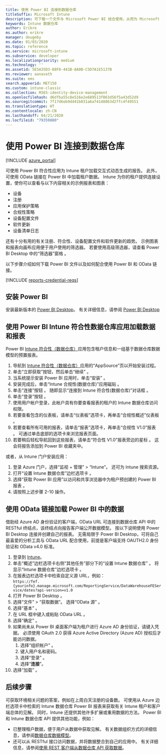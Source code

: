 ```yaml
---
title: 使用 Power BI 连接到数据仓库
titleSuffix: Microsoft Intune
description: 可下载一个文件与 Microsoft Power BI 结合使用，从而为 Microsoft Intune 租户加载动态生成的交互式报表。
keywords: Intune 数据仓库
author: Erikre
ms.author: erikre
manager: dougeby
ms.date: 01/03/2020
ms.topic: reference
ms.service: microsoft-intune
ms.subservice: developer
ms.localizationpriority: medium
ms.technology: ''
ms.assetid: 5E5A35D3-88F8-441B-8A0B-C5D7A1E5137B
ms.reviewer: aanavath
ms.suite: ems
search.appverid: MET150
ms.custom: intune-classic
ms.collection: M365-identity-device-management
ms.openlocfilehash: d6dfba55c8e516e2e689513f063d56f5a43d52d9
ms.sourcegitcommit: 7f17d6eb9dd41b031a6af4148863d2ffc4f49551
ms.translationtype: HT
ms.contentlocale: zh-CN
ms.lasthandoff: 04/21/2020
ms.locfileid: "79359880"
---
```

# <a name="connect-to-the-data-warehouse-with-power-bi"></a>使用 Power BI 连接到数据仓库

[!INCLUDE [azure_portal](../includes/azure_portal.md)]

可使用 Power BI 符合性应用为 Intune 租户加载交互式动态生成的报告。 此外，可使用 OData 链接在 Power BI 中加载租户数据。 Intune 为你的租户提供连接设置，使你可以查看与以下内容相关的示例报表和图表：  

- 设备
- 注册
- 应用保护策略
- 合规性策略
- 设备配置文件
- 软件更新
- 设备清单日志

还有十分有用的有关注册、符合性、设备配置文件和软件更新的趋势。 示例图表和报表向画布应用便于用户使用的筛选器。 若要使用高级筛选器，请查看 Power BI Desktop 中的“筛选器”窗格  。

以下步骤介绍如何下载 Power BI 文件以及如何配合使用 Power BI 和 OData 链接。

[!INCLUDE [reports-credential-reqs](../includes/reports-credential-reqs.md)]

## <a name="install-power-bi"></a>安装 Power BI

安装最新版本的 [Power BI Desktop](https://aka.ms/intune/datawarehouseapi/installpowerbi)。 有关详细信息，请参阅 [Power BI Desktop](https://powerbi.microsoft.com/desktop)

## <a name="load-the-data-and-reports-using-the-power-bi-intune-compliance-data-warehouse-app"></a>使用 Power BI Intune 符合性数据仓库应用加载数据和报表

Power BI [Intune 符合性（数据仓库）](https://aka.ms/intune/datawarehouseapi/getpowerbiapp)应用包含租户信息和一组基于数据仓库数据模型的预置报表。

1. 导航到 [Intune 符合性（数据仓库）](https://aka.ms/intune/datawarehouseapi/getpowerbiapp)应用的“AppSource”页以开始安装过程。
2. 单击“立即获取”按钮，然后单击“继续”   。
3. 当系统提示安装 Power BI 应用时，单击“安装”  。
4. 安装完成后，单击“Intune 合规性(数据仓库)”应用磁贴  。
5. 单击“连接”按钮  。 随即显示“连接到 Intune 符合性(数据仓库)”对话框  。
6. 单击“登录”按钮  。
7. 使用用户帐户登录，此帐户具有你要查看报表的租户的 Intune 数据仓库访问权限。
8. 若要查看包含的仪表板，请单击“仪表板”选项卡，再单击“合规性概述”仪表板   。
9. 若要查看所有可用的报表，请单击“报表”选项卡，再单击“合规性 V1.0”报表   。 可通过单击底部的选项卡来浏览报表页面。
10. 若要稍后轻松导航回到这些报表，请单击“符合性 V1.0”报表旁边的星标  。 这会将报告添加到 Power BI 收藏夹中。

或者，从 Intune 门户安装应用：

1. 登录 Azure 门户，选择“监视 + 管理” > “Intune”。 还可为 Intune 搜索资源。
2. 打开“设置 Intune 数据仓库”边栏选项卡  。
3. 选择“获取 Power BI 应用”以访问和共享浏览器中为租户预创建的 Power BI 报表  。
4. 请按照上述步骤 2-10 操作。

## <a name="load-the-data-in-power-bi-using-the-odata-link"></a>使用 OData 链接加载 Power BI 中的数据

借助经 Azure AD 身份验证的客户端，OData URL 可连接到数据仓库 API 中的 RESTful 终结点，该终结点向报告客户端公开数据模型。 按以下说明使用 Power BI Desktop 连接并创建自己的报表。 无需局限于 Power BI Desktop，可将自己最喜爱的分析工具与 OData URL 配合使用，前提是客户端支持 OAUTH2.0 身份验证和 OData v4.0 标准。

1. 登录到 [Intune](https://go.microsoft.com/fwlink/?linkid=2090973)。
2. 单击“概述”边栏选项卡右侧“其他任务”部分下的“设置 Intune 数据仓库”   。 将显示“Intune 数据仓库”边栏选项卡  。
3. 在报表边栏选项卡中检索自定义源 URL，例如：<br>
    `https://fef.{yourinfo}.manage.microsoft.com/ReportingService/DataWarehouseFEService/dates?api-version=v1.0`
4. 打开 Power BI Desktop  。
5. 选择“文件” > “获取数据”。 选择“OData 源”  。
6. 选择“基本”  。
7. 在 URL 框中键入或粘贴 OData URL  。
8. 选择“确定”  。
9. 如果尚未从 Power BI 桌面客户端为租户进行 Azure AD 身份验证，请键入凭据。 必须使用 OAuth 2.0 获得 Azure Active Directory (Azure AD) 授权后才能访问数据。  
    1. 选择“组织帐户”  。  
    2. 键入用户名和密码。  
    3. 选择“登录”  。  
    4. 选择“**连接**”。  
10. 选择“加载”  。

## <a name="next-steps"></a>后续步骤

可获取环境相关问题的答案，例如在上周白天注册的设备数。 可使用从 Azure 边栏选项卡中检索的 Intune 数据仓库 Power BI 报表来获取有关 Intune 租户和客户端总体的见解。 同时，Intune 还提供其他许多扩展或重用数据的方法。 Power BI 和 Intune 数据仓库 API 提供其他功能，例如：

<!-- - You can use Power BI Desktop to create additional report types with your data. For example, you could create a custom chart representing the ratio of device manufactures in your enterprise. For more information about creating custom reports with Power BI and the Intune Data Warehouse, see `BLOG POST ON POWER BI`. -->
- 已整理租户数据，便于用户从数据中获取见解。 有关数据组织方式的详细信息，请参阅[数据仓库数据模型](reports-ref-data-model.md)。
- 还可以从 RESTful 接口访问数据，并将数据整合到自己的应用中。 有关详细信息，请参阅[使用 REST 客户端从数据仓库 API 获取数据](reports-proc-data-rest.md)。
